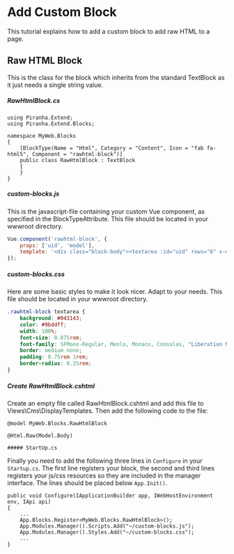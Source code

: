 # Add Custom Block

This tutorial explains how to add a custom block to add raw HTML to a page.

## Raw HTML Block

This is the class for the block which inherits from the standard TextBlock 
as it just needs a single string value.

##### RawHtmlBlock.cs

~~~Csharp
using Piranha.Extend;
using Piranha.Extend.Blocks;

namespace MyWeb.Blocks
{
    [BlockType(Name = "Html", Category = "Content", Icon = "fab fa-html5", Component = "rawhtml-block")]
    public class RawHtmlBlock : TextBlock
    {
    }
}
~~~
##### custom-blocks.js

This is the javascript-file containing your custom Vue component, 
as specified in the BlockTypeAttribute. 
This file should be located in your wwwroot directory.

~~~JavaScript
Vue.component('rawhtml-block', {
    props: ['uid', 'model'],
    template: '<div class="block-body"><textarea :id="uid" rows="8" v-model="model.body.value"></textarea></div>'
});
~~~

##### custom-blocks.css

Here are some basic styles to make it look nicer. Adapt to your needs. 
This file should be located in your wwwroot directory.

~~~CSS
.rawhtml-block textarea {
    background: #043143;
    color: #9bddff;
    width: 100%;
    font-size: 0.875rem;
    font-family: SFMono-Regular, Menlo, Monaco, Consolas, "Liberation Mono", "Courier New", monospace;
    border: medium none;
    padding: 0.75rem 1rem;
    border-radius: 0.25rem;
}
~~~
##### Create RawHtmlBlock.cshtml

Create an empty file called RawHtmlBlock.cshtml and add this file to Views\Cms\DisplayTemplates. Then add the following code to the file:

~~~CSharp
@model MyWeb.Blocks.RawHtmlBlock

@Html.Raw(Model.Body)

##### StartUp.cs
~~~

Finally you need to add the following three lines in `Configure` in your `Startup.cs`.
The first line registers your block, the second and third lines registers your js/css resources 
so they are included in the manager interface. The lines should be placed below `App.Init()`.

~~~CSharp
public void Configure(IApplicationBuilder app, IWebHostEnvironment env, IApi api)
{
    ...
    App.Blocks.Register<MyWeb.Blocks.RawHtmlBlock>();
    App.Modules.Manager().Scripts.Add("~/custom-blocks.js");
    App.Modules.Manager().Styles.Add("~/custom-blocks.css");
    ...
}
~~~
